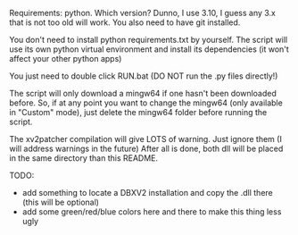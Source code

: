 Requirements: python. Which version? Dunno, I use 3.10, I guess any 3.x that is not too old will work.
You also need to have git installed.


You don't need to install python requirements.txt by yourself. The script will use its own python virtual environment and install its dependencies (it won't affect your other python apps)

You just need to double click RUN.bat (DO NOT run the .py files directly!)


The script will only download a mingw64 if one hasn't been downloaded before.
So, if at any point you want to change the mingw64 (only available in "Custom" mode), just delete the mingw64 folder before running the script.

The xv2patcher compilation will give LOTS of warning. Just ignore them (I will address warnings in the future)
After all is done, both dll will be placed in the same directory than this README.


TODO: 
- add something to locate a DBXV2 installation and copy the .dll there (this will be optional)
- add some green/red/blue colors here and there to make this thing less ugly
